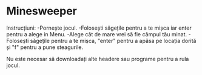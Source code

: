 # Minesweeper
Instrucțiuni:
-Pornește jocul.
-Folosești săgețile pentru a te mișca iar enter pentru a alege in Menu.
-Alege cât de mare vrei să fie câmpul tău minat.
-Folosești săgețile pentru a te mișca, "enter" pentru a apăsa pe locația dorită și "f" pentru a pune steagurile.

Nu este necesar să downloadați alte headere sau programe pentru a rula jocul.

